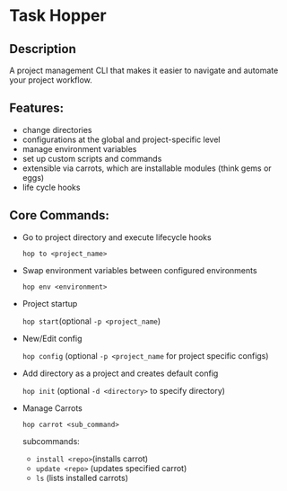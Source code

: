 # Task Hopper
## Description
A project management CLI that makes it easier to navigate and automate your project workflow.

## Features:
- change directories
- configurations at the global and project-specific level
- manage environment variables
- set up custom scripts and commands
- extensible via carrots, which are installable modules (think gems or eggs)
- life cycle hooks

## Core Commands:
- Go to project directory and execute lifecycle hooks

  `hop to <project_name>`
- Swap environment variables between configured environments

  `hop env <environment>`
- Project startup

  `hop start`(optional `-p <project_name`)
- New/Edit config

  `hop config` (optional `-p <project_name` for project specific configs)
- Add directory as a project and creates default config

  `hop init` (optional `-d <directory>` to specify directory)
- Manage Carrots

  `hop carrot <sub_command>`

  subcommands:
    - `install <repo>`(installs carrot)
    - `update <repo>` (updates specified carrot)
    - `ls` (lists installed carrots)
